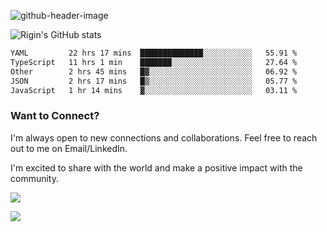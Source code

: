 
![github-header-image](https://github.com/riginoommen/riginoommen/assets/3840244/889cae65-df55-4cda-86cc-bf21bf1f2e96)

![Rigin's GitHub stats](https://github-readme-stats.vercel.app/api?username=riginoommen\&show_icons=true\&show=reviews,discussions_started,discussions_answered,prs_merged,prs_merged_percentage)


<!--START_SECTION:waka-->

```txt
YAML         22 hrs 17 mins  ██████████████░░░░░░░░░░░   55.91 %
TypeScript   11 hrs 1 min    ███████░░░░░░░░░░░░░░░░░░   27.64 %
Other        2 hrs 45 mins   █▓░░░░░░░░░░░░░░░░░░░░░░░   06.92 %
JSON         2 hrs 17 mins   █▒░░░░░░░░░░░░░░░░░░░░░░░   05.77 %
JavaScript   1 hr 14 mins    ▓░░░░░░░░░░░░░░░░░░░░░░░░   03.11 %
```

<!--END_SECTION:waka-->

### Want to Connect?

I'm always open to new connections and collaborations. Feel free to reach out to me on Email/LinkedIn.

I'm excited to share with the world and make a positive impact with the community.

![](https://komarev.com/ghpvc/?username=riginoommen)

![](https://hit.yhype.me/github/profile?user_id=3840244)

